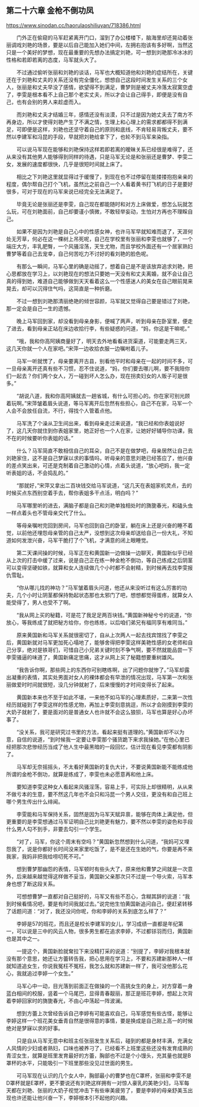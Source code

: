 ## 第二十六章 金枪不倒功凤

https://www.sinodan.cc/haorulaoshiliuyan/718386.html

　　门外正在偷窥的马军赶紧离开门口，溜到了办公楼楼下，脑海里却还晃动着张丽调戏刘艳的场景，要是以后自己能加入她们中间，左拥右抱该有多好啊，当然这只是一个美好的梦想，现在最重要的先想办法搞定刘艳，可一想到刘艳那冷冰冰的性格和若即若离的态度，马军就头大了。

　　不过通过偷听张丽和刘艳的谈话，马军也大概知道他和刘艳的症结所在，关键还在于刘艳和丈夫的关系还没有完全僵化，想想自己这段时间发生关系的三个女人，张丽是和丈夫早没了感情，欲望得不到满足，曹梦则是被丈夫冷落太寂寞空虚了，李雯是根本看不上自己那个老实丈夫，所以才会让自己得手，即便是没有自己，也有会别的男人来趁虚而入。

　　而刘艳和丈夫才结婚三年，感情还没有淡漠，只不过是因为她丈夫去了南方不再身边，所以才使得刘艳产生了不满之情，生理上和心理上的需求都都得不到满足，可即便是这样，刘艳也还坚守着自己的原则和底线，不肯轻易背叛丈夫，要不然以李建军和冯昆的手段，早就把刘艳给拿下了，也轮不到马军来染指。

　　可以说马军现在能够和刘艳保持这样若即若离的暧昧关系已经很是难得了，还从来没有其他男人能够得到同样的待遇，只是马军无论是和张丽还是曹梦、李雯二女，发展的速度都很快，几乎是很短时间就上床了。

　　相比之下刘艳这里就显得过于缓慢了，到现在也不过停留在能搂搂抱抱亲亲的程度，偶尔帮自己打个飞机，虽然比之前自己一个人看着黄书打飞机的日子是要好很多，可对于现在的马军来说已经完全无法满足了。

　　毕竟无论是张丽还是李雯，自己现在都能随时和对方上床做爱，想怎么玩就怎么玩，可在刘艳面前，自己却要谨小慎微，不敢轻举妄动，生怕对方再也不理睬自己。

　　如果不是因为刘艳是自己心中的性感女神，也许马军早就知难而退了，天涯何处无芳草，何必在这一棵树上吊死呢，自己在学校里有张丽和李雯也就够了，一个端庄大方，丰乳肥臀，一个风骚淫荡，天生尤物，而且学校外面还有一个居家熟妇曹梦等着自己去宠幸，自己何苦吃力不讨好的看刘艳的脸色呢。

　　有那么一瞬间，马军心里的确是动摇了，想着自己是不是该放弃追求刘艳，把心思都放在学习上，以刘艳现在的想法只要她一天没有和丈夫离婚，就不会让自己真的得到她，难道自己能够做到天天看着这么一个性感迷人的美女在自己眼前晃来晃去，却可以沉得住气吗，这简直是一种折磨。

　　不过一想到刘艳那清丽绝艳的倾世容颜，马军就又觉得自己要是错过了刘艳，那一定会是自己一生的遗憾。

　　晚上马军回到家，却没看到母亲身影，便喊了两声，听到母亲在卧室里，便走了进去，看到母亲正站在床边收拾行李，有些疑惑的问道，“妈，你这是干嘛呢。”

　　“哦，我和你高阿姨商量好了，明天去外地看看进货渠道，可能要走两三天，这几天你就一个人在家吧。”宋萍一边收拾衣服一边嘱咐着儿子。

　　马军一听就愣了，母亲要离开古县，别看他平时和母亲在一起的时间不多，可一旦母亲离开还真有些不习惯，忍不住说道，“妈，你们要去哪儿啊，要不我陪你们一起去？你们两个女人，万一碰到坏人怎么办，现在拐卖妇女的人贩子可是很多。”

　　“胡说八道，我和你高阿姨就去一趟省城，有什么可担心的。你在家可别光顾着玩啊。”宋萍皱着眉头说道，等马军离开后忽然有些担心，自己不在家，马军一个人会不会放任自流，不行，得找个人管着点他。

　　马军洗了个澡从卫生间出来，看到母亲走过来说道，“我已经和你表姐说好了，这几天你就住到你表姐家里，她正好也一个人在家，让她好好辅导你功课，我不在的时候要听你表姐的话。”

　　什么？马军简直不敢相信自己的耳朵，自己不是在做梦吧，母亲居然让自己去刘艳家住，这不是自己梦寐以求的事情吗，听母亲的意思刘艳已经答应了，他兴奋的差点笑出来，可还是克制着自己激动的心情，点着头说道，“放心吧妈，我一定听表姐的话，不会捣乱的。”

　　“那就好，”宋萍又拿出二百块钱交给马军说道，“这几天在表姐家机灵点，去的时候买点东西别空着手去，帮你表姐多干点活，明白吗？”

　　马军哪里听的进去，满脑子都是自己和刘艳单独相处时的旖旎春光，和磕头虫一样点着头也不管母亲交代了什么。

　　等母亲嘱咐完回到房间，马军也回到自己的卧室，躺在床上还是兴奋的睡不着觉，以前他还埋怨母亲管的自己太严，没想到这次母亲却送给自己一份大礼，不知道如何发泄兴奋，马军干脆打了个飞机，才满意的闭上眼睡觉。

　　第二天课间操的时候，马军正在和黄国新一边做操一边聊天，黄国新似乎已经从上次的打击中缓了过来，说是自己正在练一种金枪不倒功，等自己练成之后阴茎可以变得坚硬如铁，就算和女人连续做几个小时都不会射精，到时候再去找李雯报仇雪耻。

　　“你从哪儿找的神功？”马军皱着眉头问道，他还从来没听过有这么厉害的功夫，几个小时让阴茎都保持勃起状态那也太邪门了吧，想想都觉得蛋疼，就算女人能受得了，男人也受不了啊。

　　“我从网上买的秘籍，可是花了我足足两百块钱。”黄国新神秘兮兮的说道，“你放心，等我练成了就把秘方给你，你也练练，以后咱们弟兄有福同享有难同当。”

　　原来黄国新和马军关系就很密切了，自从上次两人一起去找宾馆找了李雯之后，黄国新就对马军更加死心塌地了，能够舍得把李雯这样美艳性感的女老师和自己分享，绝对是铁哥们，可惜自己小兄弟关键时刻不争气啊，要不然就能品尝一下李雯骚逼的味道了，黄国新痛定思痛，这才从网上买了秘籍想要重树雄风。

　　“我告诉你啊，那些网上的东西你可别瞎练啊，出了问题你就惨了。”马军却露出凝重的表情，其实处男面对女人的裸体都会有早泄的情况出现，马军第一次和张丽做爱时时间就很短，没几分钟就射了，后来慢慢的才时间变得长了起来。

　　黄国新本来也不至于如此不堪，一来他不如马军的心理素质好，二来第一次性经历就碰到了李雯这样的性感尤物，再加上李雯刻意挑逗，所以才会刚摸到李雯的大奶子就射了，要是面对的是普通女人也许就不会这么狼狈，马军也算是好心办坏事了。

　　“没关系，我可是研究过书里的方法，看起来挺有道理的。”黄国新却不以为意，自信的说道，“到时候我一定要让李雯那个骚货跪下来求我操她。”在他心里已经把那次悲惨经历当成了他人生中最黑暗的一段回忆，估计现在看见李雯都有阴影了。

　　马军却无奈摇摇头，不太看好黄国新的复仇大计，不要说黄国新能不能练成他所谓的金枪不倒功，就算是练成了，李雯也未必愿意再和他上床。

　　要知道李雯这种女人看起来风骚淫荡，容易上手，可实际上却很精明，从从来不做亏本的生意，要不然这几年也不会只和冯昆一个男人交往，更没有和自己班上哪个男生传出什么绯闻。

　　李雯能和马军保持关系，固然是因为马军天赋异禀，能够在肉体上满足他，但更重要的是李雯想通过马军证明自己比刘艳更有魅力，要不然以李雯的姿色和手段什么男人勾不到手，非要去勾引一个学生。

　　“对了，马军，你这个周末有空吗？”黄国新忽然想到什么问道，“我妈可又埋怨我了，说是你都好长时间没来家里吃饭了，是不是还在生她的气，你要是再不来我家，我妈非把我给唠叨死不可。”

　　想到曹梦那幽怨的表情，马军顿时有些头大了，原来他和曹梦之间就是一次意外，后来越来越觉得这样做不妥当，黄国新父亲那次只不过是一个导火索，马军本身也想了断这段关系。

　　可想想曹梦一直都对自己挺好的，马军又有些不忍心，含糊其辞的说道：“我到时候看情况吧，要是有时间我就过去。”说完他生怕黄国新追问自己，便赶紧转移了话题问道：“对了，我还没问你呢，你和李婷的关系到底怎么样了？”

　　李婷是57的班花，而且还是校长李建军的女儿，学习成绩一直都是年纪第一，可以说是三中的风云人物，很多男生都在追求李婷，不过都铩羽而归，黄国新也是其中之一。

　　一提这个，黄国新脸就耷拉下来没精打采的说道：“别提了，李婷对我根本就没有那个意思，她还让方蕾转告我，把心思用在学习上，不要和苏建新那种人一样就知道追女生，你说我冤枉不冤枉，我怎么就和苏建新一样了，我可没他那么花心，我就追过李婷一个女生。”

　　马军心中一动，目光落到前面正在做操的一个高挑女生的身上，对方穿着一身蓝白相间的校服，竖着一个马尾巴，显得青春靓丽，那正是班花李婷，想起上次背着李婷回家时的旖旎春光，不由心中荡起一阵波澜。

　　想到方蕾上次曾经告诉自己李婷有可能喜欢自己，马军感觉有些古怪，能够让李婷这样一个班花美女垂青自然是很得意的事情，要是换成是自己刚上高一的时候绝对是梦寐以求的好事。

　　只是自从马军无意中和班主任张丽发生关系后，碰到的都是身材丰满，充满女人风情的少妇或者熟妇，口味也被养刁了，已经看不上班里这些还没有发育成熟的青涩女生，就算是班里发育最好的方蕾，胸部也不过是个小馒头，充其量也就是B罩杯的水平，只能吸引一下班里那些没见过世面的男生。

　　可马军现在认识的几个女人中，胸部最小的曹梦也在C罩杯，张丽和李雯不是D罩杯就是E罩杯，更不要说还有刘艳这样拥有一对惊人豪乳的美艳少妇，马军每天都在刘艳、张丽的大奶子视觉冲击下有些审美疲劳了，要是李婷的母亲舒美玉出现也许还能让他兴奋一下，李婷根本引不起他的兴趣。

